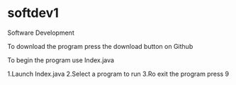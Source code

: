 # softdev1
Software Development 

To download the program press the download button on Github

To begin the program use Index.java

1.Launch Index.java
2.Select a program to run
3.Ro exit the program press 9
